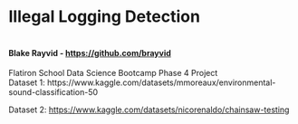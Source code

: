 # Illegal Logging Detection

<a href="https://colab.research.google.com/github/brayvid/illegal-logging-detection/blob/main/p4_project_chainsaw_detection.ipynb" rel="Open in Colab"><img src="https://colab.research.google.com/assets/colab-badge.svg" alt="" /></a>
<h4>Blake Rayvid - <a href=https://github.com/brayvid>https://github.com/brayvid</a></h4>
Flatiron School Data Science Bootcamp Phase 4 Project

<br>
Dataset 1: https://www.kaggle.com/datasets/mmoreaux/environmental-sound-classification-50

Dataset 2: https://www.kaggle.com/datasets/nicorenaldo/chainsaw-testing